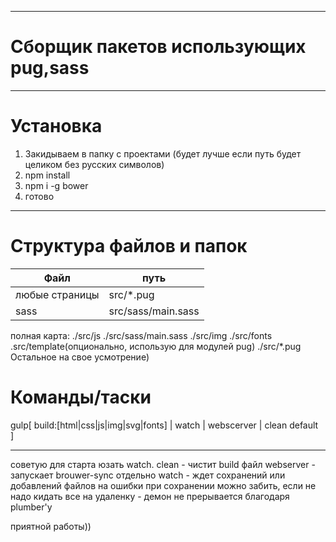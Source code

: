 ***
# Сборщик пакетов использующих pug,sass
*** 
# Установка
   1. Закидываем в папку с проектами (будет лучше если путь будет целиком без русских символов)
   2. npm install
   3. npm i -g bower
   4. готово
***
# Структура файлов и папок

Файл            | путь
----------------|---------------------------------
любые страницы  | src/*.pug
sass            | src/sass/main.sass

полная карта:
    ./src/js
    ./src/sass/main.sass
    ./src/img
    ./src/fonts
    .src/template(опционально, использую для модулей pug)
    ./src/*.pug
Остальное на свое усмотрение)

# Команды/таски
gulp[
        build:[html|css|js|img|svg|fonts] |
        watch |
        webscerver |
        clean
        default    
    ]
***
советую для старта юзать watch.
clean - чистит build файл
webserver - запускает brouwer-sync отдельно
watch - ждет сохранений или добавлений файлов
на ошибки при сохранении можно забить, если не 
надо кидать все на удаленку - демон не прерывается 
благодаря plumber'у

приятной работы))
